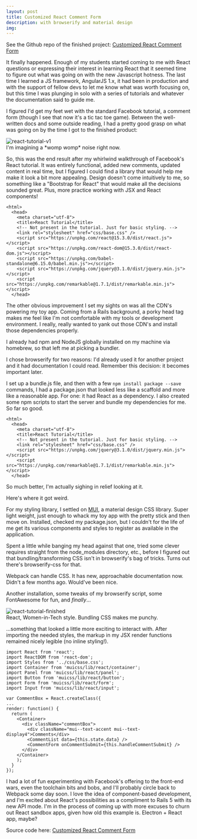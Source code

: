 ```yaml
---
layout: post
title: Customized React Comment Form
description: with browserify and material design
img:
---
```


See the Github repo of the finished project: <a href="https://github.com/kmabrahamson/react-tutorial" target="_blank">Customized React Comment Form</a>
<a href="https://github.com/kmabrahamson/react-tutorial" target="_blank"><i class="fa fa-github-square"></i></a>

It finally happened. Enough of my students started coming to me with React questions or expressing their interest in  learning React that it seemed time to figure out what was going on with the new Javascript hotness. The last time I learned a JS framework, AngularJS 1.x, it had been in production and with the support of fellow devs to let me know what was worth focusing on, but this time I was plunging in solo with a series of tutorials and whatever the documentation said to guide me.

I figured I'd get my feet wet with the standard Facebook tutorial, a comment form (though I see that now it's a tic tac toe game). Between the well-written docs and some outside reading, I had a pretty good grasp on what was going on by the time I got to the finished product:

<div class="img_row">
	<img class="col three img-contain" src="{{ site.baseurl }}/img/react-tutorial-v1.png" alt="react-tutorial-v1" title="Sad React Version"/>
</div>
<div class="col three caption">
	I'm imagining a *womp womp* noise right now.
</div>

So, this was the end result after my whirlwind walkthrough of Facebook's React tutorial. It was entirely functional, added new comments, updated content in real time, but I figured I could find a library that would help me make it look a bit more appealing. Design doesn't come intuitively to me, so something like a "Bootstrap for React" that would make all the decisions sounded great. Plus, more practice working with JSX and React components!

	<html>
	  <head>
	    <meta charset="utf-8">
	    <title>React Tutorial</title>
	    <!-- Not present in the tutorial. Just for basic styling. -->
	    <link rel="stylesheet" href="css/base.css" />
	    <script src="https://unpkg.com/react@15.3.0/dist/react.js"></script>
	    <script src="https://unpkg.com/react-dom@15.3.0/dist/react-dom.js"></script>
	    <script src="https://unpkg.com/babel-standalone@6.15.0/babel.min.js"></script>
	    <script src="https://unpkg.com/jquery@3.1.0/dist/jquery.min.js"></script>
	    <script src="https://unpkg.com/remarkable@1.7.1/dist/remarkable.min.js"></script>
	  </head>

The other obvious improvement I set my sights on was all the CDN's powering my toy app. Coming from a Rails background, a porky head tag makes me feel like I'm not comfortable with my tools or development environment. I really, really wanted to yank out those CDN's and install those dependencies properly.

I already had npm and NodeJS globally installed on my machine via homebrew, so that left me at picking a bundler.

I chose browserify for two reasons: I'd already used it for another project and it had documentation I could read. Remember this decision: it becomes important later.

I set up a bundle.js file, and then with a few `npm install package --save` commands, I had a package.json that looked less like a scaffold and more like a reasonable app. For one: it had React as a dependency. I also created some npm scripts to start the server and bundle my dependencies for me. So far so good.

	<html>
	  <head>
	    <meta charset="utf-8">
	    <title>React Tutorial</title>
	    <!-- Not present in the tutorial. Just for basic styling. -->
	    <link rel="stylesheet" href="css/base.css" />
	    <script src="https://unpkg.com/jquery@3.1.0/dist/jquery.min.js"></script>
	    <script src="https://unpkg.com/remarkable@1.7.1/dist/remarkable.min.js"></script>
	  </head>
<div class="col three caption">
	So much better, I'm actually sighing in relief looking at it.
</div>

Here's where it got weird.

For my styling library, I settled on <a href="https://www.muicss.com/" target="_blank">MUI</a>, a material design CSS library. Super light weight, just enough to whack my toy app with the pretty stick and then move on. Installed, checked my package.json, but I couldn't for the life of me get its various components and styles to register as available in the application.

Spent a little while banging my head against that one, tried some clever requires straight from the node_modules directory, etc., before I figured out that bundling/transforming CSS isn't in browserify's bag of tricks. Turns out there's browserify-css for that.

Webpack can handle CSS. It has new, approachable documentation now. Didn't a few months ago. Would've been nice.

Another installation, some tweaks of my browserify script, some FontAwesome for fun, and <em>finally</em>...

<div class="img_row">
	<img class="col three img-contain" src="{{ site.baseurl }}/img/react-tutorial-screenshot.png" alt="react-tutorial-finished" title="React, Women-in-Tech style"/>
</div>
<div class="col three caption">
	React, Women-in-Tech style. Bundling CSS makes me punchy.
</div>

...something that looked a little more exciting to interact with. After importing the needed styles, the markup in my JSX render functions remained nicely legible (no inline styling!).

	import React from 'react';
	import ReactDOM from 'react-dom';
	import Styles from '../css/base.css';
	import Container from 'muicss/lib/react/container';
	import Panel from 'muicss/lib/react/panel';
	import Button from 'muicss/lib/react/button';
	import Form from 'muicss/lib/react/form';
	import Input from 'muicss/lib/react/input';

	var CommentBox = React.createClass({
	...
	render: function() {
	  return (
	    <Container>
	      <div className="commentBox">
	        <div className="mui--text-accent mui--text-display4">Comments</div>
	        <CommentList data={this.state.data} />
	        <CommentForm onCommentSubmit={this.handleCommentSubmit} />
	      </div>
	    </Container>
	    );
	  }
	});

I had a lot of fun experimenting with Facebook's offering to the front-end wars, even the toolchain bits and bobs, and I'll probably circle back to Webpack some day soon. I love the idea of component-based development, and I'm excited about React's possibilities as a compliment to Rails 5 with its new API mode. I'm in the process of coming up with more excuses to churn out React sandbox apps, given how old this example is. Electron + React app, maybe?

Source code here: <a href="https://github.com/kmabrahamson/react-tutorial" target="_blank">Customized React Comment Form</a>
<a href="https://github.com/kmabrahamson/react-tutorial" target="_blank"><i class="fa fa-github-square"></i></a>
